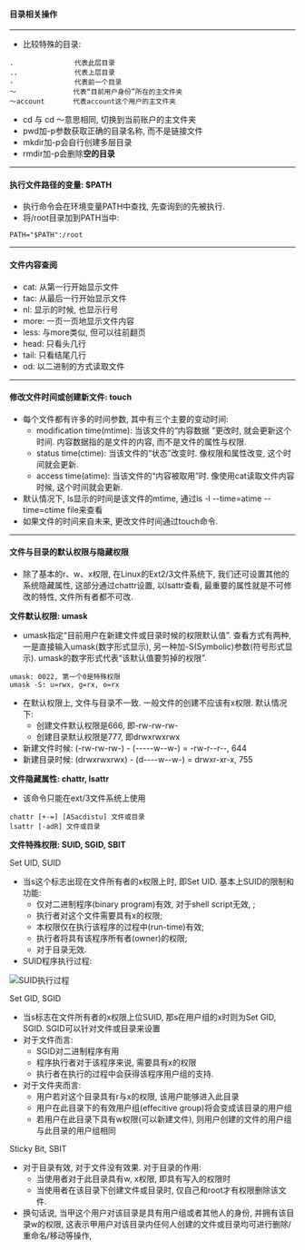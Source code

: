 #### 目录相关操作

---

- 比较特殊的目录: 

```
.               代表此层目录  
..              代表上层目录  
-               代表前一个目录
～              代表“目前用户身份”所在的主文件夹
～account       代表account这个用户的主文件夹
```

- cd 与 cd ～意思相同, 切换到当前账户的主文件夹
- pwd加-p参数获取正确的目录名称, 而不是链接文件
- mkdir加-p会自行创建多层目录
- rmdir加-p会删除**空的目录**
 
---

#### 执行文件路径的变量: $PATH

- 执行命令会在环境变量PATH中查找, 先查询到的先被执行. 
- 将/root目录加到PATH当中: 

```
PATH="$PATH":/root
```

---

#### 文件内容查阅

- cat: 从第一行开始显示文件
- tac: 从最后一行开始显示文件
- nl: 显示的时候, 也显示行号
- more: 一页一页地显示文件内容
- less: 与more类似, 但可以往前翻页
- head: 只看头几行
- tail: 只看结尾几行
- od: 以二进制的方式读取文件

---

#### 修改文件时间或创建新文件: touch

- 每个文件都有许多的时间参数, 其中有三个主要的变动时间: 
  - modification time(mtime): 当该文件的“内容数据 ”更改时, 就会更新这个时间. 内容数据指的是文件的内容, 而不是文件的属性与权限. 
  - status time(ctime): 当该文件的“状态”改变时. 像权限和属性改变, 这个时间就会更新. 
  - access time(atime): 当该文件的“内容被取用”时. 像使用cat读取文件内容时候, 这个时间就会更新. 
- 默认情况下, ls显示的时间是该文件的mtime, 通过ls -l --time=atime --time=ctime file来查看
- 如果文件的时间来自未来, 更改文件时间通过touch命令. 
 
---

#### 文件与目录的默认权限与隐藏权限

- 除了基本的r、w、x权限, 在Linux的Ext2/3文件系统下, 我们还可设置其他的系统隐藏属性, 这部分通过chattr设置, 以lsattr查看, 最重要的属性就是不可修改的特性, 文件所有者都不可改. 

**文件默认权限: umask**

- umask指定“目前用户在新建文件或目录时候的权限默认值”. 查看方式有两种, 一是直接输入umask(数字形式显示), 另一种加-S(Symbolic)参数(符号形式显示). umask的数字形式代表“该默认值要剪掉的权限”. 

```
umask: 0022, 第一个0是特殊权限
umask -S: u=rwx, g=rx, o=rx
```

- 在默认权限上, 文件与目录不一致. 一般文件的创建不应该有x权限. 默认情况下:
  - 创建文件默认权限是666, 即-rw-rw-rw-
  - 创建目录默认权限是777, 即drwxrwxrwx
- 新建文件时候: (-rw-rw-rw-) - (-----w--w-) = -rw-r--r--, 644
- 新建目录时候: (drwxrwxrwx) - (d----w--w-) = drwxr-xr-x, 755

**文件隐藏属性: chattr, lsattr**

- 该命令只能在ext/3文件系统上使用

```
chattr [+-=] [ASacdistu] 文件或目录
lsattr [-adR] 文件或目录
```

**文件特殊权限: SUID, SGID, SBIT**

Set UID, SUID

- 当s这个标志出现在文件所有者的x权限上时, 即Set UID. 基本上SUID的限制和功能: 
  - 仅对二进制程序(binary program)有效, 对于shell script无效, ; 
  - 执行者对这个文件需要具有x的权限; 
  - 本权限仅在执行该程序的过程中(run-time)有效; 
  - 执行者将具有该程序所有者(owner)的权限; 
  - 对于目录无效. 
- SUID程序执行过程:  

![SUID执行过程](images/fs15.PNG)

Set GID, SGID

- 当s标志在文件所有者的x权限上位SUID, 那s在用户组的x时则为Set GID, SGID. SGID可以针对文件或目录来设置
- 对于文件而言: 
  - SGID对二进制程序有用
  - 程序执行者对于该程序来说, 需要具有x的权限
  - 执行者在执行的过程中会获得该程序用户组的支持. 
- 对于文件夹而言: 
  - 用户若对这个目录具有r与x的权限, 该用户能够进入此目录
  - 用户在此目录下的有效用户组(effecitive group)将会变成该目录的用户组
  - 若用户在此目录下具有w权限(可以新建文件), 则用户创建的文件的用户组与此目录的用户组相同

Sticky Bit, SBIT

- 对于目录有效, 对于文件没有效果. 对于目录的作用: 
  - 当使用者对于此目录具有w, x权限, 即具有写入的权限时
  - 当使用者在该目录下创建文件或目录时, 仅自己和root才有权限删除该文件. 
- 换句话说, 当甲这个用户对该目录是具有用户组或者其他人的身份, 并拥有该目录w的权限, 这表示甲用户对该目录内任何人创建的文件或目录均可进行删除/重命名/移动等操作, 
